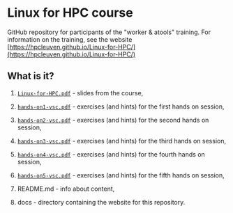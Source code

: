 # Linux for HPC course 

GitHub repository for participants of the "worker & atools" training. For information on the training, see the website [https://hpcleuven.github.io/Linux-for-HPC/](https://hpcleuven.github.io/Linux-for-HPC/)

## What is it?

1. [`Linux-for-HPC.pdf`](Linux-for-HPC.pdf) - slides from the course,

1. [`hands-on1-vsc.pdf`](hands-on1-vsc.pdf) - exercises (and hints) for the first hands on session,

1. [`hands-on2-vsc.pdf`](hands-on2-vsc.pdf) - exercises (and hints) for the second hands on session,

1. [`hands-on3-vsc.pdf`](hands-on3-vsc.pdf) - exercises (and hints) for the third hands on session,

1. [`hands-on4-vsc.pdf`](hands-on4-vsc.pdf) - exercises (and hints) for the fourth hands on session,

1. [`hands-on5-vsc.pdf`](hands-on5-vsc.pdf) - exercises (and hints) for the fifth hands on session,

1. README.md - info about content,

1. docs - directory containing the website for this repository.
